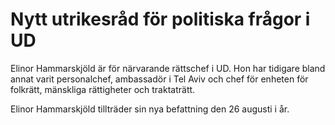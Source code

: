 # Nytt utrikesråd för politiska frågor i UD

Elinor Hammarskjöld är för närvarande rättschef i UD. Hon har tidigare bland annat varit personalchef, ambassadör i Tel Aviv och chef för enheten för folkrätt, mänskliga rättigheter och traktaträtt.

Elinor Hammarskjöld tillträder sin nya befattning den 26 augusti i år.

